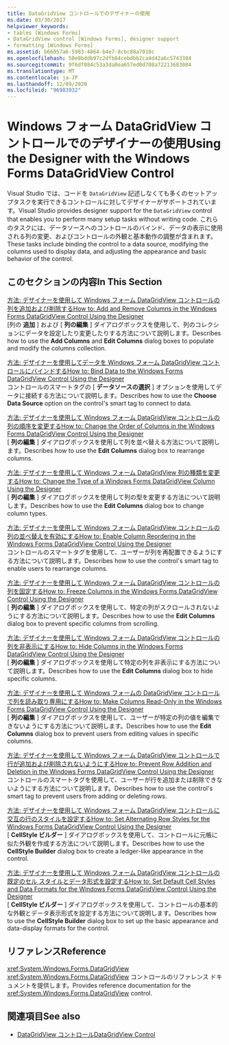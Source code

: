 ```yaml
---
title: DataGridView コントロールでのデザイナーの使用
ms.date: 03/30/2017
helpviewer_keywords:
- tables [Windows Forms]
- DataGridView control [Windows Forms], designer support
- formatting [Windows Forms]
ms.assetid: b66057a6-5983-4864-b4e7-8cbc88a7010c
ms.openlocfilehash: 50e8bddb97c2dfb84cebdbb2ca4d42a6c5743304
ms.sourcegitcommit: 9f6df084c53a3da0ea657ed0d708a72213683084
ms.translationtype: MT
ms.contentlocale: ja-JP
ms.lasthandoff: 12/09/2020
ms.locfileid: "96983932"
---
```

# <a name="using-the-designer-with-the-windows-forms-datagridview-control"></a><span data-ttu-id="a2ec9-102">Windows フォーム DataGridView コントロールでのデザイナーの使用</span><span class="sxs-lookup"><span data-stu-id="a2ec9-102">Using the Designer with the Windows Forms DataGridView Control</span></span>
<span data-ttu-id="a2ec9-103">Visual Studio では、コードを `DataGridView` 記述しなくても多くのセットアップタスクを実行できるコントロールに対してデザイナーがサポートされています。</span><span class="sxs-lookup"><span data-stu-id="a2ec9-103">Visual Studio provides designer support for the `DataGridView` control that enables you to perform many setup tasks without writing code.</span></span> <span data-ttu-id="a2ec9-104">これらのタスクには、データソースへのコントロールのバインド、データの表示に使用される列の変更、およびコントロールの外観と基本動作の調整が含まれます。</span><span class="sxs-lookup"><span data-stu-id="a2ec9-104">These tasks include binding the control to a data source, modifying the columns used to display data, and adjusting the appearance and basic behavior of the control.</span></span>  
  
## <a name="in-this-section"></a><span data-ttu-id="a2ec9-105">このセクションの内容</span><span class="sxs-lookup"><span data-stu-id="a2ec9-105">In This Section</span></span>  
 [<span data-ttu-id="a2ec9-106">方法: デザイナーを使用して Windows フォーム DataGridView コントロールの列を追加および削除する</span><span class="sxs-lookup"><span data-stu-id="a2ec9-106">How to: Add and Remove Columns in the Windows Forms DataGridView Control Using the Designer</span></span>](add-and-remove-columns-in-the-datagrid-using-the-designer.md)  
 <span data-ttu-id="a2ec9-107">[列の **追加** ] および [ **列の編集** ] ダイアログボックスを使用して、列のコレクションにデータを設定したり変更したりする方法について説明します。</span><span class="sxs-lookup"><span data-stu-id="a2ec9-107">Describes how to use the **Add Columns** and **Edit Columns** dialog boxes to populate and modify the columns collection.</span></span>  
  
 [<span data-ttu-id="a2ec9-108">方法: デザイナーを使用してデータを Windows フォーム DataGridView コントロールにバインドする</span><span class="sxs-lookup"><span data-stu-id="a2ec9-108">How to: Bind Data to the Windows Forms DataGridView Control Using the Designer</span></span>](bind-data-to-the-datagrid-using-the-designer.md)  
 <span data-ttu-id="a2ec9-109">コントロールのスマートタグの [ **データソースの選択** ] オプションを使用してデータに接続する方法について説明します。</span><span class="sxs-lookup"><span data-stu-id="a2ec9-109">Describes how to use the **Choose Data Source** option on the control's smart tag to connect to data.</span></span>  
  
 [<span data-ttu-id="a2ec9-110">方法: デザイナーを使用して Windows フォーム DataGridView コントロールの列の順序を変更する</span><span class="sxs-lookup"><span data-stu-id="a2ec9-110">How to: Change the Order of Columns in the Windows Forms DataGridView Control Using the Designer</span></span>](change-the-order-of-columns-in-the-datagrid-using-the-designer.md)  
 <span data-ttu-id="a2ec9-111">[ **列の編集** ] ダイアログボックスを使用して列を並べ替える方法について説明します。</span><span class="sxs-lookup"><span data-stu-id="a2ec9-111">Describes how to use the **Edit Columns** dialog box to rearrange columns.</span></span>  
  
 [<span data-ttu-id="a2ec9-112">方法: デザイナーを使用して Windows フォーム DataGridView 列の種類を変更する</span><span class="sxs-lookup"><span data-stu-id="a2ec9-112">How to: Change the Type of a Windows Forms DataGridView Column Using the Designer</span></span>](change-the-type-of-a-wf-datagridview-column-using-the-designer.md)  
 <span data-ttu-id="a2ec9-113">[ **列の編集** ] ダイアログボックスを使用して列の型を変更する方法について説明します。</span><span class="sxs-lookup"><span data-stu-id="a2ec9-113">Describes how to use the **Edit Columns** dialog box to change column types.</span></span>  
  
 [<span data-ttu-id="a2ec9-114">方法: デザイナーを使用して Windows フォーム DataGridView コントロールの列の並べ替えを有効にする</span><span class="sxs-lookup"><span data-stu-id="a2ec9-114">How to: Enable Column Reordering in the Windows Forms DataGridView Control Using the Designer</span></span>](enable-column-reordering-in-the-datagrid-using-the-designer.md)  
 <span data-ttu-id="a2ec9-115">コントロールのスマートタグを使用して、ユーザーが列を再配置できるようにする方法について説明します。</span><span class="sxs-lookup"><span data-stu-id="a2ec9-115">Describes how to use the control's smart tag to enable users to rearrange columns.</span></span>  
  
 [<span data-ttu-id="a2ec9-116">方法: デザイナーを使用して Windows フォーム DataGridView コントロールの列を固定する</span><span class="sxs-lookup"><span data-stu-id="a2ec9-116">How to: Freeze Columns in the Windows Forms DataGridView Control Using the Designer</span></span>](freeze-columns-in-the-datagrid-using-the-designer.md)  
 <span data-ttu-id="a2ec9-117">[ **列の編集** ] ダイアログボックスを使用して、特定の列がスクロールされないようにする方法について説明します。</span><span class="sxs-lookup"><span data-stu-id="a2ec9-117">Describes how to use the **Edit Columns** dialog box to prevent specific columns from scrolling.</span></span>  
  
 [<span data-ttu-id="a2ec9-118">方法: デザイナーを使用して Windows フォーム DataGridView コントロールの列を非表示にする</span><span class="sxs-lookup"><span data-stu-id="a2ec9-118">How to: Hide Columns in the Windows Forms DataGridView Control Using the Designer</span></span>](hide-columns-in-the-datagrid-using-the-designer.md)  
 <span data-ttu-id="a2ec9-119">[ **列の編集** ] ダイアログボックスを使用して特定の列を非表示にする方法について説明します。</span><span class="sxs-lookup"><span data-stu-id="a2ec9-119">Describes how to use the **Edit Columns** dialog box to hide specific columns.</span></span>  
  
 [<span data-ttu-id="a2ec9-120">方法: デザイナーを使用して Windows フォームの DataGridView コントロールで列を読み取り専用にする</span><span class="sxs-lookup"><span data-stu-id="a2ec9-120">How to: Make Columns Read-Only in the Windows Forms DataGridView Control Using the Designer</span></span>](make-columns-read-only-in-the-datagrid-using-the-designer.md)  
 <span data-ttu-id="a2ec9-121">[ **列の編集** ] ダイアログボックスを使用して、ユーザーが特定の列の値を編集できないようにする方法について説明します。</span><span class="sxs-lookup"><span data-stu-id="a2ec9-121">Describes how to use the **Edit Columns** dialog box to prevent users from editing values in specific columns.</span></span>  
  
 [<span data-ttu-id="a2ec9-122">方法: デザイナーを使用して Windows フォーム DataGridView コントロールで行が追加および削除されないようにする</span><span class="sxs-lookup"><span data-stu-id="a2ec9-122">How to: Prevent Row Addition and Deletion in the Windows Forms DataGridView Control Using the Designer</span></span>](prevent-row-addition-and-deletion-in-the-datagrid-using-the-designer.md)  
 <span data-ttu-id="a2ec9-123">コントロールのスマートタグを使用して、ユーザーが行を追加または削除できないようにする方法について説明します。</span><span class="sxs-lookup"><span data-stu-id="a2ec9-123">Describes how to use the control's smart tag to prevent users from adding or deleting rows.</span></span>  
  
 [<span data-ttu-id="a2ec9-124">方法: デザイナーを使用して Windows フォーム DataGridView コントロールに交互の行のスタイルを設定する</span><span class="sxs-lookup"><span data-stu-id="a2ec9-124">How to: Set Alternating Row Styles for the Windows Forms DataGridView Control Using the Designer</span></span>](set-alternating-row-styles-for-the-datagrid-using-the-designer.md)  
 <span data-ttu-id="a2ec9-125">[ **CellStyle ビルダー** ] ダイアログボックスを使用して、コントロールに元帳に似た外観を作成する方法について説明します。</span><span class="sxs-lookup"><span data-stu-id="a2ec9-125">Describes how to use the **CellStyle Builder** dialog box to create a ledger-like appearance in the control.</span></span>  
  
 [<span data-ttu-id="a2ec9-126">方法: デザイナーを使用して Windows フォーム DataGridView コントロールの既定のセル スタイルとデータ形式を設定する</span><span class="sxs-lookup"><span data-stu-id="a2ec9-126">How to: Set Default Cell Styles and Data Formats for the Windows Forms DataGridView Control Using the Designer</span></span>](default-cell-styles-datagridview.md)  
 <span data-ttu-id="a2ec9-127">[ **CellStyle ビルダー** ] ダイアログボックスを使用して、コントロールの基本的な外観とデータ表示形式を設定する方法について説明します。</span><span class="sxs-lookup"><span data-stu-id="a2ec9-127">Describes how to use the **CellStyle Builder** dialog box to set up the basic appearance and data-display formats for the control.</span></span>  
  
## <a name="reference"></a><span data-ttu-id="a2ec9-128">リファレンス</span><span class="sxs-lookup"><span data-stu-id="a2ec9-128">Reference</span></span>  
 <xref:System.Windows.Forms.DataGridView>  
 <span data-ttu-id="a2ec9-129"><xref:System.Windows.Forms.DataGridView> コントロールのリファレンス ドキュメントを提供します。</span><span class="sxs-lookup"><span data-stu-id="a2ec9-129">Provides reference documentation for the <xref:System.Windows.Forms.DataGridView> control.</span></span>  
  
## <a name="see-also"></a><span data-ttu-id="a2ec9-130">関連項目</span><span class="sxs-lookup"><span data-stu-id="a2ec9-130">See also</span></span>

- [<span data-ttu-id="a2ec9-131">DataGridView コントロール</span><span class="sxs-lookup"><span data-stu-id="a2ec9-131">DataGridView Control</span></span>](datagridview-control-windows-forms.md)
